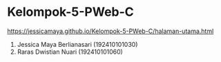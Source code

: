 # Kelompok-5-PWeb-C

https://jessicamaya.github.io/Kelompok-5-PWeb-C/halaman-utama.html

1. Jessica Maya Berlianasari (192410101030)
2. Raras Dwistian Nuari (192410101060)

